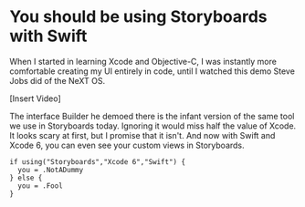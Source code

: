 # You should be using Storyboards with Swift

When I started in learning Xcode and Objective-C, I was instantly more comfortable creating my UI entirely in code, until I watched this demo Steve Jobs did of the NeXT OS.

[Insert Video]

The interface Builder he demoed there is the infant version of the same tool we use in Storyboards today. Ignoring it would miss half the value of Xcode. It looks scary at first, but I promise that it isn't. And now with Swift and Xcode 6, you can even see your custom views in Storyboards.


    if using("Storyboards","Xcode 6","Swift") {
      you = .NotADummy
    } else {
      you = .Fool
    }
